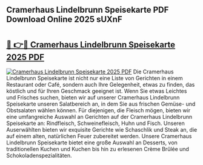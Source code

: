 ## Cramerhaus Lindelbrunn Speisekarte PDF Download Online 2025 sUXnF

# <h2><a href="http://gc96na5.nevu.top/?p=Cramerhaus+Lindelbrunn+Speisekarte">🔗 👉🔴 Cramerhaus Lindelbrunn Speisekarte 2025 PDF</a></h2>

[![Cramerhaus Lindelbrunn Speisekarte 2025 PDF](https://i.imgur.com/dBaPXMq.png)](http://gc96na5.nevu.top/?p=Cramerhaus+Lindelbrunn+Speisekarte)
Die Cramerhaus Lindelbrunn Speisekarte ist nicht nur eine Liste von Gerichten in einem Restaurant oder Café, sondern auch Ihre Gelegenheit, etwas zu finden, das köstlich und für Ihren Geschmack geeignet ist. Wenn Sie etwas Leichtes und Frisches suchen, bieten wir auf unserer Cramerhaus Lindelbrunn Speisekarte unseren Salatbereich an, in dem Sie aus frischen Gemüse- und Obstsalaten wählen können. Für diejenigen, die Fleisch mögen, bieten wir eine umfangreiche Auswahl an Gerichten auf der Cramerhaus Lindelbrunn Speisekarte an: Rindfleisch, Schweinefleisch, Huhn und Fisch. Unseren Auserwählten bieten wir exquisite Gerichte wie Schaschlik und Steak an, die auf einem alten, natürlichen Feuer zubereitet werden. Unsere Cramerhaus Lindelbrunn Speisekarte bietet eine große Auswahl an Desserts, von traditionellen Kuchen und Kuchen bis hin zu erlesenen Crème Brûlée und Schokoladenspezialitäten.
